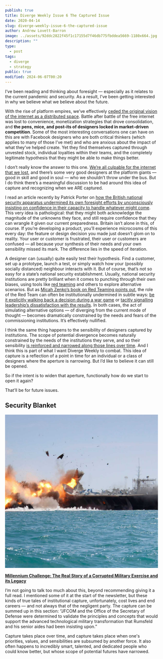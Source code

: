 ```yaml
---
publish: true
title: Diverge Weekly Issue 6 The Captured Issue
date: 2020-04-14
slug: diverge-weekly-issue-6-the-captured-issue
author: Andrew Lovett-Barron
image: ../assets/92ddc2822f45f1c17155d7f46db775fbddea5669-1180x664.jpg
description: ""
type:
  - post
tags:
  - diverge
  - strategy
public: true
modified: 2024-06-07T00:20
---
```


I’ve been reading and thinking about foresight — especially as it relates to the current pandemic and security. As a result, I’ve been getting interested in why we believe what we believe about the future.

With the rise of platform empires, we’ve effectively [ceded the original vision of the internet as a distributed space](https://anildash.com/2012/12/13/the_web_we_lost/). Battle after battle of the free internet was lost to convenience, monetization strategies that drove consolidation, and **the pens, mice, and post-its of designers locked in market-driven competition**. Some of the most interesting conversations one can have on this are with Facebook designers who are both critical thinkers (which applies to many of those I’ve met) and who are anxious about the impact of what they’ve helped create. Yet they find themselves captured through unvested stock, individual loyalties within their teams, and the completely legitimate hypothesis that they might be able to make things better.

I don’t really know the answer to this one. [We’re all culpable for the internet that we lost](https://thenextweb.com/eu/2017/06/09/pirate-bay-founder-weve-lost-the-internet-its-all-about-damage-control-now/), and there’s some very good designers at the platform giants — good in skill and good in soul — who we shouldn’t throw under the bus. But I do think there’s a meaningful discussion to be had around this idea of capture and recognizing when we ARE captured.

I read an article recently by Patrick Porter on [how the British national security apparatus undermined its own foresight efforts by unconsciously insisting on confidence in their capacity to handle whatever might come](https://www.cambridge.org/core/journals/european-journal-of-international-security/article/taking-uncertainty-seriously-classical-realism-and-national-security/1022E6B6D12A8902E7F40B575D01C40B). This very idea is pathological: that they might both acknowledge the magnitude of the unknowns they face, and still require confidence that they can wrangle it given our current preparedness. Britain isn’t alone in this, of course. If you’re developing a product, you’ll experience microcosms of this every day: the feature or design decision you made just doesn’t glom on to reality. Your user or customer is frustrated, their user or customers are confused — all because your synthesis of their needs and your own sensibility missed its mark. The difference lies in the speed of iteration.

A designer can (usually) quite easily test their hypothesis. Find a customer, set up a prototype, launch a test, or simply watch how your (possibly socially distanced) neighbour interacts with it. But of course, that’s not so easy for a state’s national security establishment. Usually, national security institutions are pretty brilliant when it comes to punching through their own biases, using tools like [red teaming](https://en.wikipedia.org/wiki/Red_team) and others to explore alternative scenarios. But as [Micah Zenko’s book on Red Teaming points out](https://amzn.to/3aaWM4X), the role of the Red Team can often be institutionally undermined in subtle ways: [be it explicitly walking back a decision during a war game](https://warontherocks.com/2015/11/millennium-challenge-the-real-story-of-a-corrupted-military-exercise-and-its-legacy/) or [tacitly signalling leadership’s dissatisfaction with the results](https://foreignpolicy.com/2016/01/07/red-team-a-tale-of-how-a-general-didnt-listen-to-internal-criticism-in-afghanistan/). In both cases, the act of simulating alternative options — of diverging from the current mode of thought — becomes dramatically constrained by the needs and fears of the commissioning institutions. It’s effectively nullified.

I think the same thing happens to the sensibility of designers captured by institutions. The scope of potential divergence becomes naturally constrained by the needs of the institutions they serve, and so their sensibility [is reinforced and narrowed along those lines over time](https://andrewlb.com/diverge-weekly-issue-4-the-cycles-issue/). And I think this is part of what I want Diverge Weekly to combat. This idea of capture is a reflection of a point in time for an individual or a class of designers where the aperture is narrowing. But I’d like to believe it can still be opened.

So if the intent is to widen that aperture, functionally how do we start to open it again?

That’ll be for future issues.

## Security Blanket

![](../_assets/6b5f74bc7ae89afc5a3df11d6314578aa07dcd76-1180x1180.jpg)

[**Millennium Challenge: The Real Story of a Corrupted Military Exercise and its Legacy**](https://warontherocks.com/2015/11/millennium-challenge-the-real-story-of-a-corrupted-military-exercise-and-its-legacy/)

I’m not going to talk too much about this, beyond recommending giving it a full read. I mentioned some of it at the start of the newsletter, but these kinds of true tales of institutional capture, unfortunately, cost lives and end careers — and not always that of the negligent party. The capture can be summed up in this section: “JFCOM and the Office of the Secretary of Defense were determined to validate the principles and concepts that would support the advanced technological military transformation that Rumsfeld and his senior aides had been insisting upon.”

Capture takes place over time, and capture takes place when one's priorities, values, and sensibilities are subsumed by another force. It also often happens to incredibly smart, talented, and dedicated people who could know better, but whose scope of potential futures have narrowed.
